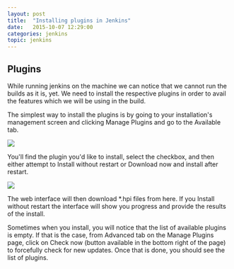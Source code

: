 ```yaml
---
layout: post
title:  "Installing plugins in Jenkins"
date:   2015-10-07 12:29:00
categories: jenkins
topic: jenkins
---
```


## Plugins

While running jenkins on the machine we can notice that we cannot run the builds as it is, yet. We need to install the respective plugins in order to avail the features which we will be using in the build.

The simplest way to install the plugins is by going to your installation's management screen and clicking Manage Plugins and go to the Available tab. 

<img src="{{site.baseurl}}/images/jenkins/plugins/jenkins-plugin.png"/>

You'll find the plugin you'd like to install, select the checkbox, and then either attempt to Install without restart or Download now and install after restart.

<img src="{{site.baseurl}}/images/jenkins/plugins/jenkins-plugin-1.png"/>

The web interface will then download *.hpi files from here. If you Install without restart the interface will show you progress and provide the results of the install.

Sometimes when you install, you will notice that the list of available plugins is empty. If that is the case, from Advanced tab on the Manage Plugins page, click on Check now (button available in the bottom right of the page) to forcefully check for new updates. Once that is done, you should see the list of plugins.

